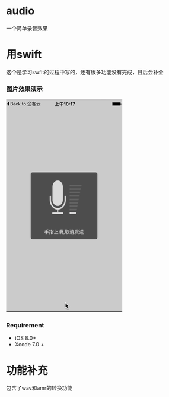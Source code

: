 # audio
一个简单录音效果
# 用swift 

这个是学习swfit的过程中写的，还有很多功能没有完成，日后会补全





### 图片效果演示

![image](https://github.com/agelessman/audio/raw/master/audio.gif)




### Requirement

* iOS 8.0+ 
* Xcode 7.0 +

# 功能补充
包含了wav和amr的转换功能
